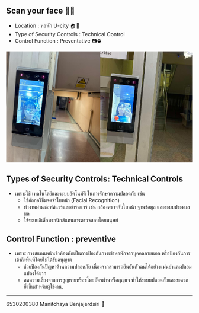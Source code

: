<style>
  .row {
    display: flex; /* ใช้ Flexbox เพื่อจัดแถว */
    justify-content: center; /* จัดระยะห่างระหว่างรูป */
  }
  img {
    height: 300px; /* กำหนดความสูงของรูป */
  }
</style>

## Scan your face 👱‍♀️
 - Location : หอพัก U-city 🏠🚪
 - Type of Security Controls : Technical Control
 - Control Function : Preventative 📷⛔️


<div class="container">
  <div class="row">
    <div id="img01">
      <img src="images/security/scanface.jpg" alt="Scanning Face for Security">
    </div>
    <div id="img02">
      <img src="images/security/me.jpg" alt="Scanning Face for Security">
    </div>
  </div>
</div>

## Types of Security Controls: Technical Controls
- เพราะใช้ เทคโนโลยีและระบบอัตโนมัติ ในการรักษาความปลอดภัย เช่น
  - ใช้อัลกอริธึมจดจำใบหน้า (Facial Recognition)
  - ทำงานผ่านซอฟต์แวร์และฮาร์ดแวร์ เช่น กล้องตรวจจับใบหน้า ฐานข้อมูล และระบบประมวลผล
  - ใช้ระบบอิเล็กทรอนิกส์แทนการตรวจสอบโดยมนุษย์

## Control Function : preventive 
- เพราะ การสแกนหน้าเข้าห้องพักเป็นการป้องกันการเข้าหอพักจากบุคคลภายนอก หรือป้องกันการเข้าถึงพื้นที่โดยไม่ได้รับอนุญาต
  - ช่วยป้องกันปัญหาด้านความปลอดภัย เนื่องจากสามารถยืนยันตัวตนได้อย่างแม่นยำและปลอมแปลงได้ยาก
  - ลดความเสี่ยงจากการสูญหายหรือขโมยบัตรผ่านหรือกุญแจ ทำให้ระบบปลอดภัยและสะดวกยิ่งขึ้นสำหรับผู้ใช้งาน.
  
---
6530200380 Manitchaya Benjajerdsiri 🤍
